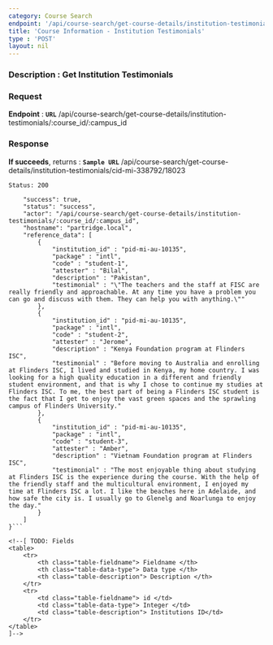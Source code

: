 ```yaml
---
category: Course Search
endpoint: '/api/course-search/get-course-details/institution-testimonials/:course_id/:campus_id'
title: 'Course Information - Institution Testimonials'
type : 'POST'
layout: nil
---
```

### **Description** : Get Institution Testimonials

### Request

**Endpoint** : **`URL`** /api/course-search/get-course-details/institution-testimonials/:course_id/:campus_id

### Response

**If succeeds**, returns :
**`Sample URL`** /api/course-search/get-course-details/institution-testimonials/cid-mi-338792/18023

```Status: 200```

```{
    "success": true,
    "status": "success",
    "actor": "/api/course-search/get-course-details/institution-testimonials/:course_id/:campus_id",
    "hostname": "partridge.local",
    "reference_data": [
    	{
    		"institution_id" : "pid-mi-au-10135",
    		"package" : "intl",
    		"code" : "student-1",
    		"attester" : "Bilal",
    		"description" : "Pakistan",
    		"testimonial" : "\"The teachers and the staff at FISC are really friendly and approachable. At any time you have a problem you can go and discuss with them. They can help you with anything.\""
    	},
    	{
    		"institution_id" : "pid-mi-au-10135",
    		"package" : "intl",
    		"code" : "student-2",
    		"attester" : "Jerome",
    		"description" : "Kenya Foundation program at Flinders ISC",
    		"testimonial" : "Before moving to Australia and enrolling at Flinders ISC, I lived and studied in Kenya, my home country. I was looking for a high quality education in a different and friendly student environment, and that is why I chose to continue my studies at Flinders ISC. To me, the best part of being a Flinders ISC student is the fact that I get to enjoy the vast green spaces and the sprawling campus of Flinders University."
    	},
    	{
    		"institution_id" : "pid-mi-au-10135",
    		"package" : "intl",
    		"code" : "student-3",
    		"attester" : "Amber",
    		"description" : "Vietnam Foundation program at Flinders ISC",
    		"testimonial" : "The most enjoyable thing about studying at Flinders ISC is the experience during the course. With the help of the friendly staff and the multicultural environment, I enjoyed my time at Flinders ISC a lot. I like the beaches here in Adelaide, and how safe the city is. I usually go to Glenelg and Noarlunga to enjoy the day."
    	}
    ]    
}```

<!--[ TODO: Fields
<table>
	<tr>
		<th class="table-fieldname"> Fieldname </th>
		<th class="table-data-type"> Data type </th>
		<th class="table-description"> Description </th>
	</tr>
	<tr>
		<td class="table-fieldname"> id </td>
		<td class="table-data-type"> Integer </td>
		<td class="table-description"> Institutions ID</td>
	</tr>  
</table>
]-->